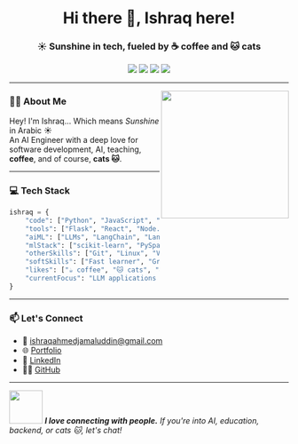 <h1 align="center">Hi there 👋, Ishraq here!</h1>
<h3 align="center">☀️ Sunshine in tech, fueled by ☕ coffee and 🐱 cats</h3>

<p align="center">
  <a href="mailto:ishraqahmedjamaluddin@gmail.com"><img src="https://img.shields.io/badge/email-%23ea4335.svg?&style=for-the-badge&logo=gmail&logoColor=white"/></a>
  <a href="https://www.linkedin.com/in/IshraqAhmedJamaluddin"><img src="https://img.shields.io/badge/-LinkedIn-%230077B5?style=for-the-badge&logo=linkedin&logoColor=white" /></a>
  <a href="https://ishraqahmedjamaluddin.github.io/Ishraq-s-Portfolio/"><img src="https://img.shields.io/badge/portfolio-%2312100E.svg?&style=for-the-badge&logo=github&logoColor=white"/></a>
  <a href="https://github.com/ishraqahmedjamaluddin"><img src="https://img.shields.io/github/followers/ishraqahmedjamaluddin?label=Follow&style=social" /></a>
</p>

---

<img align="right" src="https://media.giphy.com/media/v1.Y2lkPTc5MGI3NjExN3Y2eWh4NTFpZHgwdjBwcWc1emtrYmtucTJuOHZ6aDN0ZGVuc3Z1OSZlcD12MV9naWZzX3NlYXJjaCZjdD1n/3oKIPnAiaMCws8nOsE/giphy.gif" width="230"/>

### 👨‍💻 About Me

Hey! I'm Ishraq... Which means *Sunshine* in Arabic ☀️  
An AI Engineer with a deep love for software development, AI, teaching, **coffee**, and of course, **cats 🐱**.

---

### 💻 Tech Stack

```python
ishraq = {
    "code": ["Python", "JavaScript", "Java", "PHP", "SQL", "NoSQL"],
    "tools": ["Flask", "React", "Node.js", "Spring Boot", "Laravel"],
    "aiML": ["LLMs", "LangChain", "LangGraph", "Generative AI", "NLP", "Computer Vision"],
    "mlStack": ["scikit-learn", "PySpark", "TensorFlow", "Keras", "Pandas"],
    "otherSkills": ["Git", "Linux", "Vector DBs", "RAG"],
    "softSkills": ["Fast learner", "Great planner", "People person", "Always teaching"],
    "likes": ["☕ coffee", "🐱 cats", "📚 teaching", "🏋️ powerlifting"],
    "currentFocus": "LLM applications & GenAI in healthcare"
}
````

---

### 📫 Let's Connect

* 📧 [ishraqahmedjamaluddin@gmail.com](mailto:ishraqahmedjamaluddin@gmail.com)
* 🌐 [Portfolio](https://ishraqahmedjamaluddin.github.io/Ishraq-s-Portfolio)
* 💼 [LinkedIn](https://www.linkedin.com/in/IshraqAhmedJamaluddin)
* 🧑‍💻 [GitHub](https://github.com/ishraqahmedjamaluddin)

---

<img src="https://media.giphy.com/media/LnQjpWaON8nhr21vNW/giphy.gif" width="60"> <em><b>I love connecting with people.</b> If you're into AI, education, backend, or cats 🐱, let's chat!</em>
